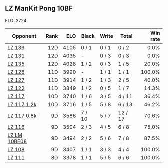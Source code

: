## LZ ManKit Pong 10BF ##

ELO: 3724

Opponent | Rank | ELO | Black | Write | Total | Win rate
---------|-----:|----:|-------|-------|-------|-------:
[LZ 139](LZ%20139.md) | 12D | 4105 | 0 / 1 | 0 / 1 | 0 / 2 | 0.0%
[LZ 131](LZ%20131.md) | 12D | 4035 | - | 0 / 3 | 0 / 3 | 0.0%
[LZ 135](LZ%20135.md) | 12D | 4028 | 1 / 2 | 0 / 3 | 1 / 5 | 20.0%
[LZ 128](LZ%20128.md) | 11D | 3990 | - | 1 / 1 | 1 / 1 | 100.0%
[LZ 127](LZ%20127.md) | 11D | 3914 | 1 / 2 | 1 / 3 | 2 / 5 | 40.0%
[LZ 122](LZ%20122.md) | 11D | 3849 | 1 / 2 | 0 / 5 | 1 / 7 | 14.3%
[LZ 117](LZ%20117.md) | 10D | 3740 | 1 / 6 | 3 / 5 | 4 / 11 | 36.4%
[LZ 117 1.2k](LZ%20117%201.2k.md) | 10D | 3716 | 1 / 5 | 5 / 8 | 6 / 13 | 46.2%
[LZ 117 0.8k](LZ%20117%200.8k.md) | 9D | 3586 | 7 / 10 | 5 / 7 | 12 / 17 | 70.6%
[LZ 116](LZ%20116.md) | 9D | 3504 | 2 / 3 | 4 / 5 | 6 / 8 | 75.0%
[LZ LM 10BE08](LZ%20LM%2010BE08.md) | 9D | 3494 | 2 / 2 | 5 / 6 | 7 / 8 | 87.5%
[LZ 108](LZ%20108.md) | 9D | 3407 | 1 / 1 | 3 / 3 | 4 / 4 | 100.0%
[LZ 111](LZ%20111.md) | 8D | 3378 | 1 / 1 | 5 / 5 | 6 / 6 | 100.0%
